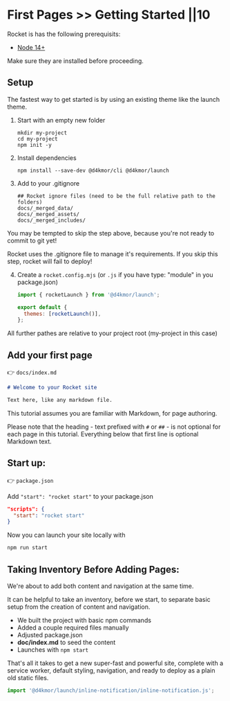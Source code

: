# First Pages >> Getting Started ||10

Rocket is has the following prerequisits:

- [Node 14+](https://nodejs.org/en/)

Make sure they are installed before proceeding.

## Setup

The fastest way to get started is by using an existing theme like the launch theme.

1. Start with an empty new folder

   ```
   mkdir my-project
   cd my-project
   npm init -y
   ```

2. Install dependencies

   ```
   npm install --save-dev @d4kmor/cli @d4kmor/launch
   ```

3. Add to your .gitignore

   ```
   ## Rocket ignore files (need to be the full relative path to the folders)
   docs/_merged_data/
   docs/_merged_assets/
   docs/_merged_includes/
   ```

<inline-notification type="danger">

You may be tempted to skip the step above, because you're not ready to commit to git yet!

Rocket uses the .gitignore file to manage it's requirements. If you skip this step, rocket will fail to deploy!

</inline-notification>

4. Create a `rocket.config.mjs` (or `.js` if you have type: "module" in you package.json)

   ```js
   import { rocketLaunch } from '@d4kmor/launch';

   export default {
     themes: [rocketLaunch()],
   };
   ```

<inline-notification type="warning" title="note">

All further pathes are relative to your project root (my-project in this case)

</inline-notification>

## Add your first page

👉 `docs/index.md`

```md
# Welcome to your Rocket site

Text here, like any markdown file.
```

This tutorial assumes you are familiar with Markdown, for page authoring.

Please note that the heading - text prefixed with `#` or `##` - is not optional for each page in this tutorial. Everything below that first line is optional Markdown text.

## Start up:

👉 `package.json`

Add `"start": "rocket start"` to your package.json

```json
"scripts": {
  "start": "rocket start"
}
```

Now you can launch your site locally with

```bash
npm run start
```

## Taking Inventory Before Adding Pages:

We're about to add both content and navigation at the same time.

It can be helpful to take an inventory, before we start, to separate basic setup from the creation of content and navigation.

- We built the project with basic npm commands
- Added a couple required files manually
- Adjusted package.json
- **doc/index.md** to seed the content
- Launches with `npm start`

That's all it takes to get a new super-fast and powerful site, complete with a service worker, default styling, navigation, and ready to deploy as a plain old static files.

```js script
import '@d4kmor/launch/inline-notification/inline-notification.js';
```
